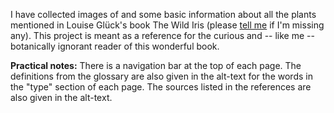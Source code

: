 
I have collected images of and some basic information about all the plants 
mentioned in Louise Glück's book The Wild Iris (please 
[tell me](mailto:wjeffreyjohnston@gmail.com) if I'm missing any). This 
project is meant as a reference for the curious and -- like me -- botanically 
ignorant reader of this wonderful book. 

__Practical notes:__ There is a navigation bar at the top of each page. The definitions from the glossary are also given in the alt-text for the words in the "type" section of each page. The sources listed in the references are also given in the alt-text. 
